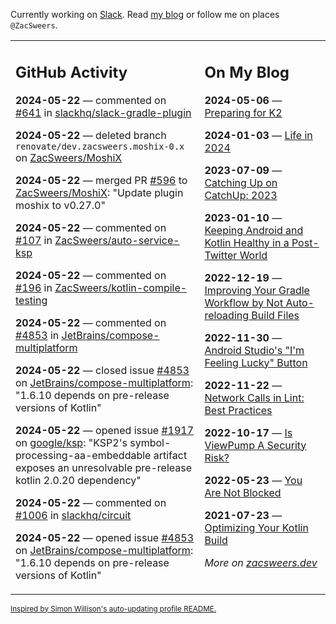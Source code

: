Currently working on [Slack](https://slack.com/). Read [my blog](https://zacsweers.dev/) or follow me on places `@ZacSweers`.

<table><tr><td valign="top" width="60%">

## GitHub Activity
<!-- githubActivity starts -->
**2024-05-22** — commented on [#641](https://github.com/slackhq/slack-gradle-plugin/pull/641#issuecomment-2126075581) in [slackhq/slack-gradle-plugin](https://github.com/slackhq/slack-gradle-plugin)

**2024-05-22** — deleted branch `renovate/dev.zacsweers.moshix-0.x` on [ZacSweers/MoshiX](https://github.com/ZacSweers/MoshiX)

**2024-05-22** — merged PR [#596](https://github.com/ZacSweers/MoshiX/pull/596) to [ZacSweers/MoshiX](https://github.com/ZacSweers/MoshiX): "Update plugin moshix to v0.27.0"

**2024-05-22** — commented on [#107](https://github.com/ZacSweers/auto-service-ksp/pull/107#issuecomment-2126038551) in [ZacSweers/auto-service-ksp](https://github.com/ZacSweers/auto-service-ksp)

**2024-05-22** — commented on [#196](https://github.com/ZacSweers/kotlin-compile-testing/pull/196#issuecomment-2125988187) in [ZacSweers/kotlin-compile-testing](https://github.com/ZacSweers/kotlin-compile-testing)

**2024-05-22** — commented on [#4853](https://github.com/JetBrains/compose-multiplatform/issues/4853#issuecomment-2125980901) in [JetBrains/compose-multiplatform](https://github.com/JetBrains/compose-multiplatform)

**2024-05-22** — closed issue [#4853](https://github.com/JetBrains/compose-multiplatform/issues/4853) on [JetBrains/compose-multiplatform](https://github.com/JetBrains/compose-multiplatform): "1.6.10 depends on pre-release versions of Kotlin"

**2024-05-22** — opened issue [#1917](https://github.com/google/ksp/issues/1917) on [google/ksp](https://github.com/google/ksp): "KSP2's symbol-processing-aa-embeddable artifact exposes an unresolvable pre-release kotlin 2.0.20 dependency"

**2024-05-22** — commented on [#1006](https://github.com/slackhq/circuit/pull/1006#issuecomment-2125976675) in [slackhq/circuit](https://github.com/slackhq/circuit)

**2024-05-22** — opened issue [#4853](https://github.com/JetBrains/compose-multiplatform/issues/4853) on [JetBrains/compose-multiplatform](https://github.com/JetBrains/compose-multiplatform): "1.6.10 depends on pre-release versions of Kotlin"
<!-- githubActivity ends -->
</td><td valign="top" width="40%">

## On My Blog
<!-- blog starts -->
**2024-05-06** — [Preparing for K2](https://www.zacsweers.dev/preparing-for-k2/)

**2024-01-03** — [Life in 2024](https://www.zacsweers.dev/life-in-2024/)

**2023-07-09** — [Catching Up on CatchUp: 2023](https://www.zacsweers.dev/catching-up-on-catchup-2023/)

**2023-01-10** — [Keeping Android and Kotlin Healthy in a Post-Twitter World](https://www.zacsweers.dev/keeping-android-healthy/)

**2022-12-19** — [Improving Your Gradle Workflow by Not Auto-reloading Build Files](https://www.zacsweers.dev/improving-your-workflow-by-not-auto-reloading-build-files/)

**2022-11-30** — [Android Studio's "I'm Feeling Lucky" Button](https://www.zacsweers.dev/android-studios-im-feeling-lucky-button/)

**2022-11-22** — [Network Calls in Lint: Best Practices](https://www.zacsweers.dev/network-calls-in-lint-best-practices/)

**2022-10-17** — [Is ViewPump A Security Risk?](https://www.zacsweers.dev/is-viewpump-a-security-risk/)

**2022-05-23** — [You Are Not Blocked](https://www.zacsweers.dev/you-are-not-blocked/)

**2021-07-23** — [Optimizing Your Kotlin Build](https://www.zacsweers.dev/optimizing-your-kotlin-build/)
<!-- blog ends -->
_More on [zacsweers.dev](https://zacsweers.dev/)_
</td></tr></table>

<sub><a href="https://simonwillison.net/2020/Jul/10/self-updating-profile-readme/">Inspired by Simon Willison's auto-updating profile README.</a></sub>